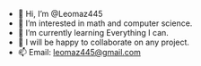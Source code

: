 - 👋 Hi, I’m @Leomaz445
- 👀 I’m interested in math and computer science.
- 🌱 I’m currently learning Everything I can.
- 💞️ I will be happy to collaborate on any project.
- 📫 Email: leomaz445@gmail.com

<!---
Leomaz445/Leomaz445 is a ✨ special ✨ repository because its `README.md` (this file) appears on your GitHub profile.
You can click the Preview link to take a look at your changes.
--->
